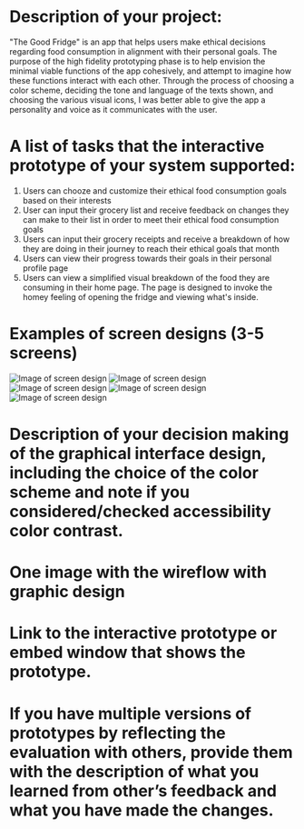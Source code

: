 # Description of your project:
"The Good Fridge" is an app that helps users make ethical decisions regarding food consumption in alignment with their personal goals. The purpose of the high fidelity prototyping phase is to help envision the minimal viable functions of the app cohesively, and attempt to imagine how these functions interact with each other. Through the process of choosing a color scheme, deciding the tone and language of the texts shown, and choosing the various visual icons, I was better able to give the app a personality and voice as it communicates with the user. 

# A list of tasks that the interactive prototype of your system supported:
1. Users can chooze and customize their ethical food consumption goals based on their interests
2. User can input their grocery list and receive feedback on changes they can make to their list in order to meet their ethical food consumption goals
3. Users can input their grocery receipts and receive a breakdown of how they are doing in their journey to reach their ethical goals that month
4. Users can view their progress towards their goals in their personal profile page
5. Users can view a simplified visual breakdown of the food they are consuming in their home page. The page is designed to invoke the homey feeling of opening the fridge and viewing what's inside. 

# Examples of screen designs (3-5 screens) 
![Image of screen design](https://github.com/wendyli328/DH150/blob/master/Assignment9/Screen%20Shot%202020-03-03%20at%203.53.58%20AM.jpg)
![Image of screen design](https://github.com/wendyli328/DH150/blob/master/Assignment9/Screen%20Shot%202020-03-03%20at%203.54.20%20AM.jpg)
![Image of screen design](https://github.com/wendyli328/DH150/blob/master/Assignment9/Screen%20Shot%202020-03-03%20at%203.54.42%20AM.jpg)
![Image of screen design](https://github.com/wendyli328/DH150/blob/master/Assignment9/Screen%20Shot%202020-03-03%20at%203.54.57%20AM.jpg)
![Image of screen design](https://github.com/wendyli328/DH150/blob/master/Assignment9/Screen%20Shot%202020-03-03%20at%203.55.22%20AM.jpg)

# Description of your decision making of the graphical interface design, including the choice of the color scheme and note if you considered/checked accessibility color contrast.

# One image with the wireflow with graphic design

# Link to the interactive prototype or embed window that shows the prototype.

# If you have multiple versions of prototypes by reflecting the evaluation with others, provide them with the description of what you learned from other’s feedback and what you have made the changes. 


